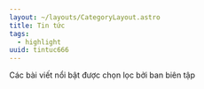 ```yaml
---
layout: ~/layouts/CategoryLayout.astro
title: Tin tức
tags:
  - highlight
uuid: tintuc666
---
```


Các bài viết nổi bật được chọn lọc bởi ban biên tập
